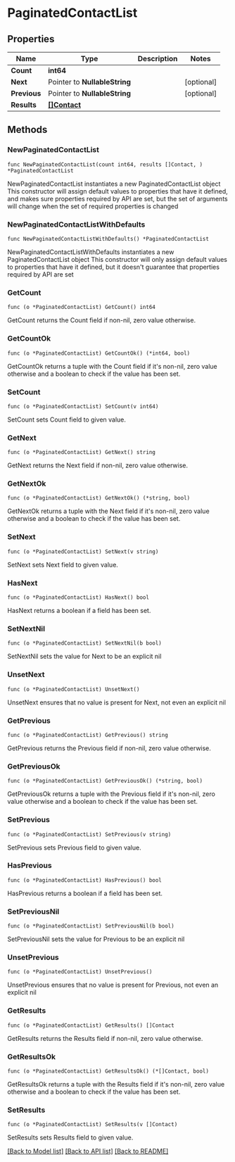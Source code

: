 # PaginatedContactList

## Properties

Name | Type | Description | Notes
------------ | ------------- | ------------- | -------------
**Count** | **int64** |  | 
**Next** | Pointer to **NullableString** |  | [optional] 
**Previous** | Pointer to **NullableString** |  | [optional] 
**Results** | [**[]Contact**](Contact.md) |  | 

## Methods

### NewPaginatedContactList

`func NewPaginatedContactList(count int64, results []Contact, ) *PaginatedContactList`

NewPaginatedContactList instantiates a new PaginatedContactList object
This constructor will assign default values to properties that have it defined,
and makes sure properties required by API are set, but the set of arguments
will change when the set of required properties is changed

### NewPaginatedContactListWithDefaults

`func NewPaginatedContactListWithDefaults() *PaginatedContactList`

NewPaginatedContactListWithDefaults instantiates a new PaginatedContactList object
This constructor will only assign default values to properties that have it defined,
but it doesn't guarantee that properties required by API are set

### GetCount

`func (o *PaginatedContactList) GetCount() int64`

GetCount returns the Count field if non-nil, zero value otherwise.

### GetCountOk

`func (o *PaginatedContactList) GetCountOk() (*int64, bool)`

GetCountOk returns a tuple with the Count field if it's non-nil, zero value otherwise
and a boolean to check if the value has been set.

### SetCount

`func (o *PaginatedContactList) SetCount(v int64)`

SetCount sets Count field to given value.


### GetNext

`func (o *PaginatedContactList) GetNext() string`

GetNext returns the Next field if non-nil, zero value otherwise.

### GetNextOk

`func (o *PaginatedContactList) GetNextOk() (*string, bool)`

GetNextOk returns a tuple with the Next field if it's non-nil, zero value otherwise
and a boolean to check if the value has been set.

### SetNext

`func (o *PaginatedContactList) SetNext(v string)`

SetNext sets Next field to given value.

### HasNext

`func (o *PaginatedContactList) HasNext() bool`

HasNext returns a boolean if a field has been set.

### SetNextNil

`func (o *PaginatedContactList) SetNextNil(b bool)`

 SetNextNil sets the value for Next to be an explicit nil

### UnsetNext
`func (o *PaginatedContactList) UnsetNext()`

UnsetNext ensures that no value is present for Next, not even an explicit nil
### GetPrevious

`func (o *PaginatedContactList) GetPrevious() string`

GetPrevious returns the Previous field if non-nil, zero value otherwise.

### GetPreviousOk

`func (o *PaginatedContactList) GetPreviousOk() (*string, bool)`

GetPreviousOk returns a tuple with the Previous field if it's non-nil, zero value otherwise
and a boolean to check if the value has been set.

### SetPrevious

`func (o *PaginatedContactList) SetPrevious(v string)`

SetPrevious sets Previous field to given value.

### HasPrevious

`func (o *PaginatedContactList) HasPrevious() bool`

HasPrevious returns a boolean if a field has been set.

### SetPreviousNil

`func (o *PaginatedContactList) SetPreviousNil(b bool)`

 SetPreviousNil sets the value for Previous to be an explicit nil

### UnsetPrevious
`func (o *PaginatedContactList) UnsetPrevious()`

UnsetPrevious ensures that no value is present for Previous, not even an explicit nil
### GetResults

`func (o *PaginatedContactList) GetResults() []Contact`

GetResults returns the Results field if non-nil, zero value otherwise.

### GetResultsOk

`func (o *PaginatedContactList) GetResultsOk() (*[]Contact, bool)`

GetResultsOk returns a tuple with the Results field if it's non-nil, zero value otherwise
and a boolean to check if the value has been set.

### SetResults

`func (o *PaginatedContactList) SetResults(v []Contact)`

SetResults sets Results field to given value.



[[Back to Model list]](../README.md#documentation-for-models) [[Back to API list]](../README.md#documentation-for-api-endpoints) [[Back to README]](../README.md)


